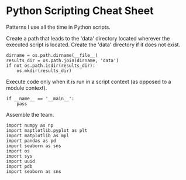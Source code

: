 # Python Scripting Cheat Sheet
Patterns I use all the time in Python scripts. 

Create a path that leads to the 'data' directory located wherever the executed script is located. Create the 'data' directory if it does not exist.
```
dirname = os.path.dirname(__file__)
results_dir = os.path.join(dirname, 'data')
if not os.path.isdir(results_dir):
    os.mkdir(results_dir)
```

Execute code only when it is run in a script context (as opposed to a module context).
```
if __name__ == '__main__':
    pass
```

Assemble the team.
```
import numpy as np
import maptlotlib.pyplot as plt
import matplotlib as mpl
import pandas as pd
import seaborn as sns
import os
import sys
import uuid
import pdb
import seaborn as sns
```
